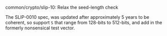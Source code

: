 common/crypto/slip-10: Relax the seed-length check

The SLIP-0010 spec, was updated after approximately 5 years to be
coherent, so support `S` that range from 128-bits to 512-bits, and
add in the formerly nonsensical test vector.
